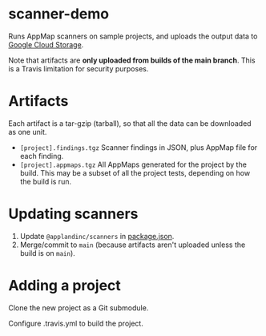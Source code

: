 # scanner-demo

Runs AppMap scanners on sample projects, and uploads the output data to [Google Cloud Storage](https://console.cloud.google.com/storage/browser/appland-ci-artifacts/scanner-demo/main).

Note that artifacts are **only uploaded from builds of the main branch**. This is a Travis limitation for security purposes. 

# Artifacts

Each artifact is a tar-gzip (tarball), so that all the data can be downloaded as one unit.

* `[project].findings.tgz` Scanner findings in JSON, plus AppMap file for each finding.
* `[project].appmaps.tgz` All AppMaps generated for the project by the build. This may be a subset of all the project tests, depending on how the build is run.

# Updating scanners

1. Update `@applandinc/scanners` in [package.json](https://github.com/applandinc/scanner-demo/blob/main/package.json).
2. Merge/commit to `main` (because artifacts aren't uploaded unless the build is on `main`).

# Adding a project

Clone the new project as a Git submodule.

Configure .travis.yml to build the project.

